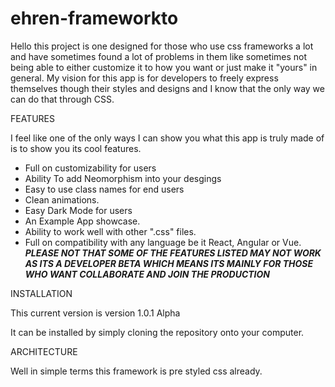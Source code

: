 # ehren-frameworkto 

Hello this project is one designed for those who use css frameworks a lot and have sometimes found a lot of problems in them like sometimes not being able to either customize it to how you want or just make it "yours" in general. My vision for this app is for developers to freely express themselves though their styles and designs and I know that the only way we can do that through CSS.

FEATURES

I feel like one of the only ways I can show you what this app is truly made of is to show you its cool features.

* Full on customizability for users
* Ability To add Neomorphism into your desgings
* Easy to use class names for end users
* Clean animations.
* Easy Dark Mode for users
* An Example App showcase.
* Ability to work well with other ".css" files.
* Full on compatibility with any language be it React, Angular or Vue.
          *****PLEASE NOT THAT SOME OF THE FEATURES LISTED MAY NOT WORK AS ITS A DEVELOPER BETA WHICH MEANS ITS MAINLY FOR THOSE WHO WANT COLLABORATE AND JOIN THE PRODUCTION*****

INSTALLATION

This current version is version 1.0.1 Alpha

It can be installed by simply cloning the repository onto your computer.

ARCHITECTURE

Well in simple terms this framework is pre styled css already.
